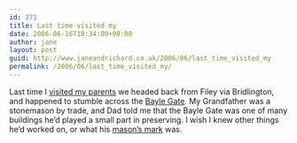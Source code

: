 ```yaml
---
id: 271
title: Last time visited my
date: 2006-06-16T18:34:00+00:00
author: jane
layout: post
guid: http://www.janeandrichard.co.uk/2006/06/last_time_visited_my
permalink: /2006/06/last_time_visited_my/
---
```

Last time I [visited my parents](http://www.janeandrichard.co.uk/2006/05/filey) we headed back from Filey via Bridlington, and happened to stumble across the [Bayle Gate](http://www.bridlington.net/business/bayle/Index2.html). My Grandfather was a stonemason by trade, and Dad told me that the Bayle Gate was one of many buildings he&#8217;d played a small part in preserving. I wish I knew other things he&#8217;d worked on, or what his [mason&#8217;s mark](http://en.wikipedia.org/wiki/Mason's_mark) was.